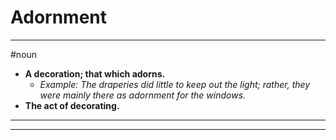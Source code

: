 # Adornment
---
#noun
- **A decoration; that which adorns.**
	- _Example: The draperies did little to keep out the light; rather, they were mainly there as adornment for the windows._
- **The act of decorating.**
---
---
